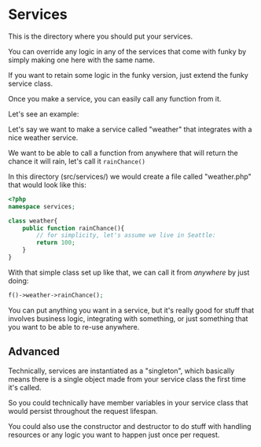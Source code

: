 Services
========

This is the directory where you should put your services.

You can override any logic in any of the services that come with funky by simply making one here with the same name.

If you want to retain some logic in the funky version, just extend the funky service class.

Once you make a service, you can easily call any function from it.

Let's see an example:

Let's say we want to make a service called "weather" that integrates with a nice weather service.

We want to be able to call a function from anywhere that will return the chance it will rain, let's call it `rainChance()`

In this directory (src/services/) we would create a file called "weather.php" that would look like this:

```php
<?php
namespace services;

class weather{
	public function rainChance(){
		// for simplicity, let's assume we live in Seattle:
		return 100;
	}
}
```

With that simple class set up like that, we can call it from *anywhere* by just doing:

```php
f()->weather->rainChance();
```

You can put anything you want in a service, but it's really good for stuff that involves business logic, integrating with something, or just something that you want to be able to re-use anywhere.


Advanced
--------

Technically, services are instantiated as a "singleton", which basically means there is a single object made from your service class the first time it's called.

So you could technically have member variables in your service class that would persist throughout the request lifespan.

You could also use the constructor and destructor to do stuff with handling resources or any logic you want to happen just once per request.
